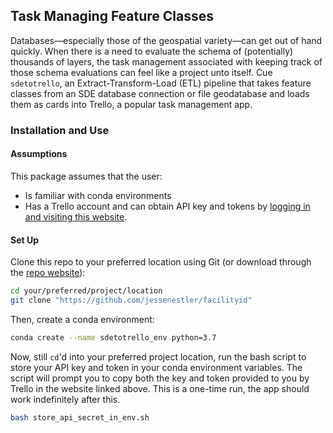 ## Task Managing Feature Classes

Databases&mdash;especially those of the geospatial variety&mdash;can get out of hand quickly. When there is a need to evaluate the schema of (potentially) thousands of layers, the task management associated with keeping track of those schema evaluations can feel like a project unto itself. Cue `sdetotrello`, an Extract-Transform-Load (ETL) pipeline that takes feature classes from an SDE database connection or file geodatabase and loads them as cards into Trello, a popular task management app.

### Installation and Use

#### Assumptions

This package assumes that the user:

- Is familiar with conda environments
- Has a Trello account and can obtain API key and tokens by [logging in and visiting this website](https://trello.com/app-key).

#### Set Up

Clone this repo to your preferred location using Git (or download through the [repo website](https://github.com/jessenestler/sdetotrello)):

```bash
cd your/preferred/project/location
git clone "https://github.com/jessenestler/facilityid"
```
Then, create a conda environment:

```bash
conda create --name sdetotrello_env python=3.7
```

Now, still `cd`'d into your preferred project location, run the bash script to store your API key and token in your conda environment variables. The script will prompt you to copy both the key and token provided to you by Trello in the website linked above. This is a one-time run, the app should work indefinitely after this. 

```bash
bash store_api_secret_in_env.sh
```
